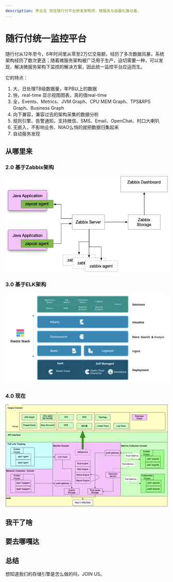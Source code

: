 ```yaml
---
description: 李云龙 现任随行付平台研发架构师，微服务与容器化推动者。
---
```


# 随行付统一监控平台

随行付从12年至今，6年时间里从零至2万亿交易额，经历了多次数据风暴，系统架构经历了数次更迭；随着微服务架构被广泛用于生产，迫切需要一种，可以发现、解决微服务架构下监控的解决方案，因此统一监控平台应运而生。

它的特点：

1. 大，日处理TB级数据量，年PB以上的数据
2. 快，real-time 显示视图图表，真的很real-time
3. 全，Events、Metrics、JVM Graph、CPU MEM Graph、TPS&RPS Graph、Business Graph
4. 向下兼容，兼容过去的架构采集的数据分析
5. 规则引擎、告警通知，支持微信、SMS、Email、OpenChat、村口大喇叭
6. 无嵌入，不影响业务、NIAO么悄的就把数据归集起来
7. 自动服务发现



## 从哪里来



### 2.0 基于Zabbix架构

![](../.gitbook/assets/image.png)



### 3.0 基于ELK架构

![](../.gitbook/assets/image%20%281%29.png)

### 4.0 现在

![](../.gitbook/assets/image%20%282%29.png)



## 我干了啥



## 要去哪嘎达



## 总结

想知道我们的存储引擎是怎么做的吗，JOIN US。



